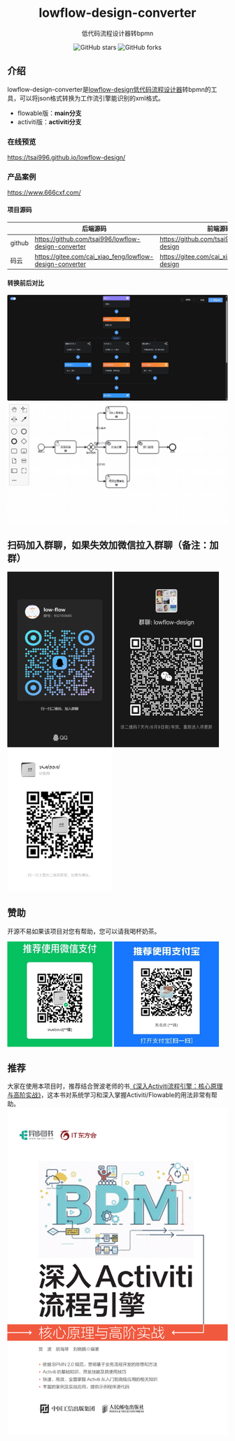 <div align="center">
    <h1>lowflow-design-converter</h1>
    <p>低代码流程设计器转bpmn</p>
</div>

<p align="center">
<img alt="GitHub stars" src="https://img.shields.io/github/stars/tsai996/lowflow-design-converter?style=flat&logo=github" />
<img alt="GitHub forks" src='https://img.shields.io/github/forks/tsai996/lowflow-design-converter?style=flat&logo=github'/>
</p>

## 介绍
lowflow-design-converter是<a href="https://github.com/tsai996/lowflow-design">lowflow-design低代码流程设计器</a>转bpmn的工具，可以将json格式转换为工作流引擎能识别的xml格式。
- flowable版：**main分支**
- activiti版：**activiti分支**
### 在线预览
https://tsai996.github.io/lowflow-design/
### 产品案例
https://www.666cxf.com/

#### 项目源码
|     |   后端源码  |   前端源码  |
|---  |--- | --- |
|  github   |  https://github.com/tsai996/lowflow-design-converter   |  https://github.com/tsai996/lowflow-design   |
|  码云   |  https://gitee.com/cai_xiao_feng/lowflow-design-converter   |  https://gitee.com/cai_xiao_feng/lowflow-design   |
#### 转换前后对比
<p>
    <img alt="微信" src="public/lowflow.png" style="display: inline-block"/>
    <img alt="支付宝" src="public/bpmn-img.png" style="display: inline-block"/>
</p>

## 扫码加入群聊，如果失效加微信拉入群聊（备注：加群）
<p>
    <img alt="QQ群" src="public/qq_qun.jpg" width="240" height="400" style="display: inline-block"/>
    <img alt="微信群" src="public/wx_qun.jpg" width="240" height="400" style="display: inline-block"/>
    <img alt="微信" src="public/wx.jpg" width="240" style="display: inline-block"/>
</p>

## 赞助
开源不易如果该项目对您有帮助，您可以请我喝杯奶茶。
<p>
    <img alt="微信" src="public/wxpay.png" height="240" width="240" style="display: inline-block"/>
    <img alt="支付宝" src="public/alipay.png" height="240" width="240" style="display: inline-block"/>
</p>

## 推荐
大家在使用本项目时，推荐结合贺波老师的书[《深入Activiti流程引擎：核心原理与高阶实战》](https://item.jd.com/13928958.html)，这本书对系统学习和深入掌握Activiti/Flowable的用法非常有帮助。
![book.png](public%2Fbook.png)
